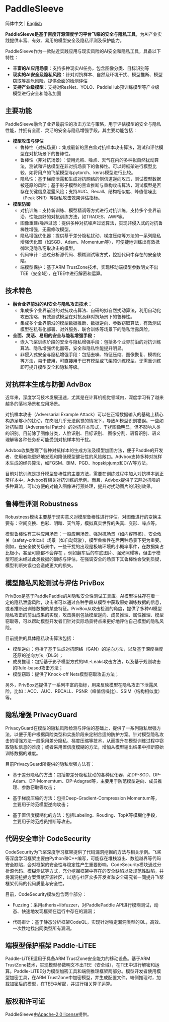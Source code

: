 PaddleSleeve
===
简体中文 | [English](./README_en.md)

**PaddleSleeve是基于百度开源深度学习平台飞桨的安全与隐私工具**，为AI产业实践提供丰富、有效、易用的模型安全及隐私评测及保护能力。

PaddleSleeve作为一款贴近实践应用与现实风险的AI安全和隐私工具，具备以下特性：

- **丰富的AI应用场景**：支持多种现实AI任务，包含图像分类、目标识别等
- **现实的AI安全及隐私风险**：针对对抗样本、自然及环境干扰、模型推断、模型窃取等高危风险，提供全面的检测评估
- **支持产业级模型**：支持对ResNet、YOLO、PaddleHub预训练模型等产业级模型进行安全和隐私加固


## 主要功能

PaddleSleeve融合了业界最前沿的攻击方法与策略，用于评估模型的安全与隐私性能，并拥有全面、灵活的安全与隐私增强手段。其主要功能包括：

- **模型攻击与评估**
  - 鲁棒性（对抗场景）：集成最新的黑白盒对抗样本攻击算法，测试和评估模型在对抗场景下的鲁棒性。
  - 鲁棒性（非对抗场景）：使用光照、噪点、天气在内的多种拟自然扰动算法，测试和评估模型在非对抗场景下的鲁棒性。可以跨框架进行模型比较，如将用户的飞桨模型与pytorch、keras模型进行比较。
  - 隐私性：基于梯度泄露和生成对抗网络的侧信道逆向攻击，测试模型数据被还原的风险；基于影子模型的黑盒推断与重构攻击算法，测试模型是否存在关键信息泄露风险；支持AUC、Recall、结构相似度、峰值信噪比（Peak SNR）等隐私攻击效果评估指标。
- **模型防御**
  - 对抗训练：支持新训练、模型精调等方式进行对抗训练，支持多个业界前沿、性能良好的对抗训练方法，如TRADES、AWP等。
  - 图像重建/噪声过滤：提供多种对抗噪声过滤算法，实现非侵入式的对抗鲁棒性增强，无需修改模型。
  - 隐私增强优化器：提供基于差分隐私扰动、梯度压缩等方法的一系列隐私增强优化器（如SGD、Adam、Momentum等），可便捷地训练出有效抵御常见隐私窃取攻击的模型。
  - 代码审计：通过分析源代码、模糊测试等方式，挖掘代码中存在的安全缺陷。
  - 端模型保护：基于ARM TrustZone技术，实现移动端模型参数明文不出TEE（安全域），在TEE中进行解密和运算。


## 技术特色

- **融合业界前沿的AI安全与隐私攻击技术：**
  - 集成多个业界前沿的对抗攻击算法、自研的拟自然扰动算法，利用自动化攻击策略，有效测试模型在对抗及非对抗场景下的鲁棒性。
  - 集成多个业界前沿的模型数据推断、数据逆向、参数窃取算法，有效测试模型在私有化部署、对外服务、联合训练等场景下的隐私泄露风险。
- **全面、灵活、易用的安全与隐私增强手段：**
  - 嵌入飞桨训练阶段的安全与隐私增强手段：包括多个业界前沿的对抗训练算法、隐私增强优化器等，安全和隐私性能提升明显。
  - 非侵入式安全与隐私增强手段：包括去噪、特征压缩、图像恢复、模糊化等方法，易于使用，可直接用于已有模型或飞桨预训练模型，无需重训练即可提升模型安全和隐私等级。


## 对抗样本生成与防御 AdvBox 

近年来，深度学习技术发展迅速，尤其是在计算机视觉领域内，深度学习有了越来越多的落地场景和应用场景。

对抗样本攻击（Adversarial Example Attack）可以在正常数据输入的基础上精心构造足够小的扰动，在肉眼几乎无法察觉的情况下，导致AI模型识别错误。一些如对抗贴图（Adversarial Patch）的对抗样本形式，干扰图像明显，但不影响人类的识别。目前除了图像分类，人脸识别、目标识别、 图像分割、语音识别、语义理解等各种任务都可能受到对抗样本的干扰。

Advbox收集整理了各种对抗样本的生成方法及模型加固方法，便于Paddle的开发者、使用者能更好地发现和降低模型健壮性的风险敞口。Advbox支持多种对抗样本生成的经典算法，如FGSM、BIM、PGD、hopskipjump和C/W等方法。

目前对抗训练是提升模型鲁棒性的主要方法，需要在训练过程中加入对抗样本到正常样本中，Advbox有相关对抗训练的示例。而且，Advbox提供了去除对抗噪的多种算法，可以方便的对输入图像进行预处理，提升对扰动图片的识别效果。

## 鲁棒性评测 Robustness

Robustness模块主要基于现实意义对模型鲁棒性进行评估。对图像进行的变换主要有：空间变换、色彩、明暗、天气等，模拟真实世界的失真、变形、噪点等。

模型鲁棒性有三种应用场景：一般应用场景、强对抗场景（如内容审核）、安全攸关（safety-critical）场景（如自动驾驶），模型鲁棒性在后两种场景下更为重要。例如，在安全攸关场景中，一些干扰的出现是极端环境的小概率事件，在数据集占比极小，甚至可能都不会存在 ，例如翻车后的车底图片、强光照耀等，但由于模型可能未经过此类数据的训练与评估，在强调安全的场景下其鲁棒性会受到质疑，模型判断失误也会造成更大的损失。

## 模型隐私风险测试与评估 PrivBox

PrivBox是基于PaddlePaddle的AI隐私安全性测试工具库。AI模型往往存在着一定的隐私泄露风险，攻击者可以通过各种手段从模型中获取原始训练数据的信息，或者推断出训练数据的某些特征。PrivBox从攻击检测的角度，提供了多种AI模型隐私攻击的前沿成果的实现，攻击类别包括模型逆向、成员推理、属性推理、模型窃取等，可以帮助模型开发者们针对实际场景特点来更好地评估自己模型的隐私风险。

目前提供的具体隐私攻击算法包括：

- 模型逆向：包括了基于生成对抗网络（GAN）的逆向方法，以及基于深度梯度还原的逆向方法（DLG）；
- 成员推理：包括基于影子模型方式的ML-Leaks攻击方法，以及基于规则攻击的Rule-based攻击方法；
- 模型窃取：提供了Knock-off Nets模型窃取攻击方法；

另外，PrivBox还提供了一系列丰富的指标，用来反映模型在隐私攻击下泄露风险，比如：ACC、AUC、RECALL、PSNR（峰值信噪比）、SSIM（结构相似度）等。

## 隐私增强 PrivacyGuard ##

PrivacyGuard在模型的隐私风险检测与评估的基础上，提供了一系列隐私增强方法，以便于用户根据风险类型和实施阶段来定制合适的防护方案。针对模型隐私攻击的增强方法一般采用差分隐私、梯度压缩等技术，从而提升在模型训练过程中窃取隐私信息的难度；或者采用置信度模糊的方法，增加从模型输出结果中推断原始训练数据的难度。

目前PrivacyGuard所提供的隐私增强方法有：

- 基于差分隐私的方法：包括带差分隐私扰动的各种优化器，如DP-SGD、DP-Adam、DP-Momemtum、DP-Adagrad等，主要用于防范模型逆向、成员推理、参数窃取等攻击；

- 基于梯度压缩的方法：包括Deep-Gradient-Compression Momentum等，主要用于防范模型逆向攻击；

- 基于置信度模糊化的方法：包括Labeling、Rouding、TopK等模糊化手段，主要用于防范成员推断等攻击。

## 代码安全审计 CodeSecurity ##

CodeSecurity为飞桨深度学习框架提供了代码漏洞挖掘的方法与相关示例。飞桨等深度学习框架主要由Python和C++编写，可能存在堆栈溢出、数组越界等代码安全缺陷，会对框架的安全性与稳定性产生重要影响。CodeSecurity模块通过分析源代码、模糊测试等方式，充分挖掘框架中存在的安全缺陷以及规范性缺陷，并将漏洞挖掘方案贡献开源社区，以期与社区众多开发者和安全研究者一同提升飞桨框架代码的代码质量与安全性。

目前，CodeSecurity模块包含两个部分：

- Fuzzing：采用atheris+libfuzzer，对PaddlePaddle API进行模糊测试，动态、快速地发现框架在运行中存在的漏洞；

- 代码审计：基于静态分析框架CodeQL，实现针对特定漏洞类型的QL，高效、一次性地找出同类型所有漏洞。
  
## 端模型保护框架 Paddle-LiTEE ##

Paddle-LiTEE适用于具备ARM TrustZone安全能力的移动设备。基于ARM TrustZone技术，实现模型参数明文不出TEE（安全域），在TEE中进行解密和运算。Paddle-LiTEE分为模型加密工具和端侧推理框架两部分。模型开发者使用模型加密工具，在ARM TrustZone中加密模型，并生成配置文件。端侧推理时，加载加密后的模型，在TEE中解密，并进行相关算子运算。

## 版权和许可证
PaddleSleeve由[Apache-2.0 license](LICENSE)提供。

